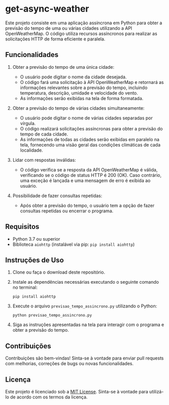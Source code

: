 # get-async-weather

Este projeto consiste em uma aplicação assíncrona em Python para obter a previsão do tempo de uma ou várias cidades utilizando a API OpenWeatherMap. O código utiliza recursos assíncronos para realizar as solicitações HTTP de forma eficiente e paralela.

Funcionalidades
----------------
1. Obter a previsão do tempo de uma única cidade:
   - O usuário pode digitar o nome da cidade desejada.
   - O código fará uma solicitação à API OpenWeatherMap e retornará as informações relevantes sobre a previsão do tempo, incluindo temperatura, descrição, umidade e velocidade do vento.
   - As informações serão exibidas na tela de forma formatada.

2. Obter a previsão do tempo de várias cidades simultaneamente:
   - O usuário pode digitar o nome de várias cidades separadas por vírgula.
   - O código realizará solicitações assíncronas para obter a previsão do tempo de cada cidade.
   - As informações de todas as cidades serão exibidas em paralelo na tela, fornecendo uma visão geral das condições climáticas de cada localidade.

3. Lidar com respostas inválidas:
   - O código verifica se a resposta da API OpenWeatherMap é válida, verificando se o código de status HTTP é 200 (OK). Caso contrário, uma exceção é lançada e uma mensagem de erro é exibida ao usuário.

4. Possibilidade de fazer consultas repetidas:
   - Após obter a previsão do tempo, o usuário tem a opção de fazer consultas repetidas ou encerrar o programa.

Requisitos
-----------
- Python 3.7 ou superior
- Biblioteca `aiohttp` (instalável via pip: `pip install aiohttp`)

Instruções de Uso
------------------
1. Clone ou faça o download deste repositório.

2. Instale as dependências necessárias executando o seguinte comando no terminal:
   ```
   pip install aiohttp
   ```

3. Execute o arquivo `previsao_tempo_assincrono.py` utilizando o Python:
   ```
   python previsao_tempo_assincrono.py
   ```

4. Siga as instruções apresentadas na tela para interagir com o programa e obter a previsão do tempo.

Contribuições
--------------
Contribuições são bem-vindas! Sinta-se à vontade para enviar pull requests com melhorias, correções de bugs ou novas funcionalidades.

Licença
--------
Este projeto é licenciado sob a [MIT License](https://opensource.org/licenses/MIT). Sinta-se à vontade para utilizá-lo de acordo com os termos da licença.
